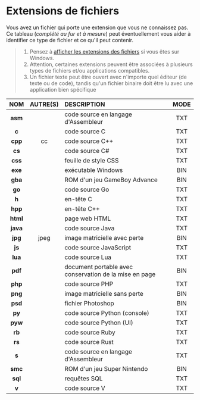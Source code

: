 # Extensions de fichiers

Vous avez un fichier qui porte une extension que vous ne connaissez pas. Ce tableau (_complété au fur et à mesure_) peut éventuellement vous aider à identifier ce type de fichier et ce qu'il peut contenir.

> 1. Pensez à [afficher les extensions des fichiers](https://www.youtube.com/watch?v=ac1WdzSqatw) si vous êtes sur Windows.
> 2. Attention, certaines extensions peuvent être associées à plusieurs types de fichiers et/ou applications compatibles.
> 3. Un fichier texte peut être ouvert avec n'importe quel éditeur (de texte ou de code), tandis qu'un fichier binaire doit être lu avec une application bien spécifique

|NOM|AUTRE(S)|DESCRIPTION|MODE|
|:--:|:--:|:--|:--:|
|**asm**||code source en langage d'Assembleur|TXT|
|**c**||code source C|TXT|
|**cpp**|cc|code source C++|TXT|
|**cs**||code source C#|TXT|
|**css**||feuille de style CSS|TXT|
|**exe**||exécutable Windows|BIN|
|**gba**||ROM d'un jeu GameBoy Advance|BIN|
|**go**||code source Go|TXT|
|**h**||en-tête C|TXT|
|**hpp**||en-tête C++|TXT|
|**html**||page web HTML|TXT|
|**java**||code source Java|TXT|
|**jpg**|jpeg|image matricielle avec perte|BIN|
|**js**||code source JavaScript|TXT|
|**lua**||code source Lua|TXT|
|**pdf**||document portable avec conservation de la mise en page|BIN|
|**php**||code source PHP|TXT|
|**png**||image matricielle sans perte|BIN|
|**psd**||fichier Photoshop|BIN|
|**py**||code source Python (console)|TXT|
|**pyw**||code source Python (UI)|TXT|
|**rb**||code source Ruby|TXT|
|**rs**||code source Rust|TXT|
|**s**||code source en langage d'Assembleur|TXT|
|**smc**||ROM d'un jeu Super Nintendo|BIN|
|**sql**||requêtes SQL|TXT|
|**v**||code source V|TXT|
